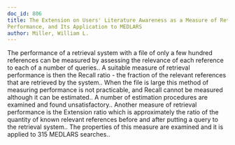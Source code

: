 ```yaml
---
doc_id: 806
title: The Extension on Users' Literature Awareness as a Measure of Retrieval 
Performance, and Its Application to MEDLARS
author: Miller, William L.
---
```


The performance of a retrieval system with a file of only a few hundred 
references can be measured by assessing the relevance of each reference to each 
of a number of queries.. A suitable measure of retrieval performance is then the
Recall ratio - the fraction of the relevant references that are retrieved by the
system.. When the file is large this method of measuring performance is not 
practicable, and Recall cannot be measured although it can be estimated.. A
number of estimation procedures are examined and found unsatisfactory.. Another
measure of retrieval performance is the Extension ratio which is approximately
the ratio of the quantity of known relevant references before and after putting 
a query to the retrieval system.. The properties of this measure are examined 
and it is applied to 315 MEDLARS searches..